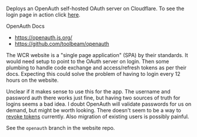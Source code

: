 Deploys an OpenAuth self-hosted OAuth server on Cloudflare. To see the login page in action click [here](https://warcraft-recorder-oauth.alex-kershaw4.workers.dev/password/authorize).

OpenAuth Docs
- https://openauth.js.org/
- https://github.com/toolbeam/openauth

The WCR website is a "single page application" (SPA) by their standards. It would need setup to point to the OAuth server on login. Then some plumbing to handle code exchange and access/refresh tokens as per their docs. Expecting this could solve the problem of having to login every 12 hours on the website.

Unclear if it makes sense to use this for the app. The username and password auth there works just fine, but having two sources of truth for logins seems a bad idea. I doubt OpenAuth will validate passwords for us on demand, but might be worth looking. There doesn't seem to be a way to [revoke tokens](https://github.com/toolbeam/openauth/issues/249) currently. Also migration of existing users is possibly painful.

See the `openauth` branch in the website repo.